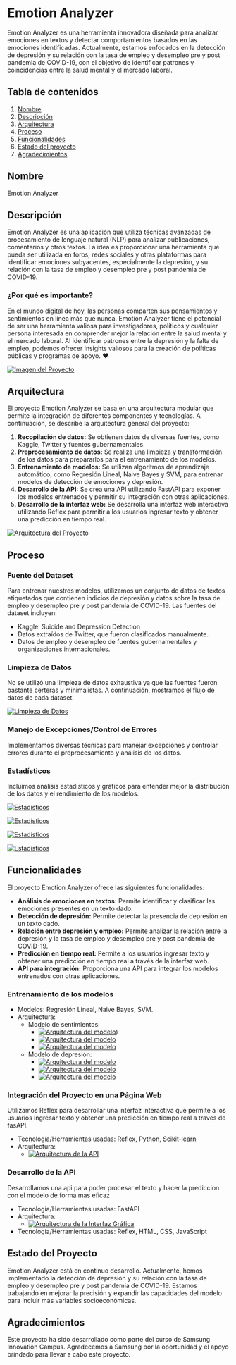 # Emotion Analyzer

Emotion Analyzer es una herramienta innovadora diseñada para analizar emociones en textos y detectar comportamientos basados en las emociones identificadas. Actualmente, estamos enfocados en la detección de depresión y su relación con la tasa de empleo y desempleo pre y post pandemia de COVID-19, con el objetivo de identificar patrones y coincidencias entre la salud mental y el mercado laboral. 

## Tabla de contenidos

1.  [Nombre](#nombre)
2.  [Descripción](#descripción)
3.  [Arquitectura](#arquitectura)
4.  [Proceso](#proceso)
5.  [Funcionalidades](#funcionalidades)
6.  [Estado del proyecto](#estado-del-proyecto)
7.  [Agradecimientos](#agradecimientos)

## Nombre

Emotion Analyzer

## Descripción

Emotion Analyzer es una aplicación que utiliza técnicas avanzadas de procesamiento de lenguaje natural (NLP) para analizar publicaciones, comentarios y otros textos. La idea es proporcionar una herramienta que pueda ser utilizada en foros, redes sociales y otras plataformas para identificar emociones subyacentes, especialmente la depresión, y su relación con la tasa de empleo y desempleo pre y post pandemia de COVID-19.

### ¿Por qué es importante?

En el mundo digital de hoy, las personas comparten sus pensamientos y sentimientos en línea más que nunca. Emotion Analyzer tiene el potencial de ser una herramienta valiosa para investigadores, políticos y cualquier persona interesada en comprender mejor la relación entre la salud mental y el mercado laboral. Al identificar patrones entre la depresión y la falta de empleo, podemos ofrecer insights valiosos para la creación de políticas públicas y programas de apoyo. ❤️

[![Imagen del Proyecto]()]()

## Arquitectura

El proyecto Emotion Analyzer se basa en una arquitectura modular que permite la integración de diferentes componentes y tecnologías. A continuación, se describe la arquitectura general del proyecto:

1.  **Recopilación de datos:** Se obtienen datos de diversas fuentes, como Kaggle, Twitter y fuentes gubernamentales.
2.  **Preprocesamiento de datos:** Se realiza una limpieza y transformación de los datos para prepararlos para el entrenamiento de los modelos.
3.  **Entrenamiento de modelos:** Se utilizan algoritmos de aprendizaje automático, como Regresión Lineal, Naive Bayes y SVM, para entrenar modelos de detección de emociones y depresión.
4.  **Desarrollo de la API:** Se crea una API utilizando FastAPI para exponer los modelos entrenados y permitir su integración con otras aplicaciones.
5.  **Desarrollo de la interfaz web:** Se desarrolla una interfaz web interactiva utilizando Reflex para permitir a los usuarios ingresar texto y obtener una predicción en tiempo real.

[![Arquitectura del Proyecto]()]()

## Proceso

### Fuente del Dataset

Para entrenar nuestros modelos, utilizamos un conjunto de datos de textos etiquetados que contienen indicios de depresión y datos sobre la tasa de empleo y desempleo pre y post pandemia de COVID-19. Las fuentes del dataset incluyen:

* Kaggle: Suicide and Depression Detection
* Datos extraídos de Twitter, que fueron clasificados manualmente.
* Datos de empleo y desempleo de fuentes gubernamentales y organizaciones internacionales.

### Limpieza de Datos

No se utilizó una limpieza de datos exhaustiva ya que las fuentes fueron bastante certeras y minimalistas. A continuación, mostramos el flujo de datos de cada dataset.

[![Limpieza de Datos]()]()

### Manejo de Excepciones/Control de Errores

Implementamos diversas técnicas para manejar excepciones y controlar errores durante el preprocesamiento y análisis de los datos.

### Estadísticos

Incluimos análisis estadísticos y gráficos para entender mejor la distribución de los datos y el rendimiento de los modelos.

[![Estadísticos]()]()

[![Estadísticos]()]()

[![Estadísticos]()]()

[![Estadísticos]()]()

## Funcionalidades

El proyecto Emotion Analyzer ofrece las siguientes funcionalidades:

*   **Análisis de emociones en textos:** Permite identificar y clasificar las emociones presentes en un texto dado.
*   **Detección de depresión:** Permite detectar la presencia de depresión en un texto dado.
*   **Relación entre depresión y empleo:** Permite analizar la relación entre la depresión y la tasa de empleo y desempleo pre y post pandemia de COVID-19.
*   **Predicción en tiempo real:** Permite a los usuarios ingresar texto y obtener una predicción en tiempo real a través de la interfaz web.
*   **API para integración:** Proporciona una API para integrar los modelos entrenados con otras aplicaciones.

### Entrenamiento de los modelos

* Modelos: Regresión Lineal, Naive Bayes, SVM.
* Arquitectura:
    * Modelo de sentimientos:
        * [![Arquitectura del modelo]()]())
        * [![Arquitectura del modelo]()]()
        * [![Arquitectura del modelo]()]()
    * Modelo de depresión:
        * [![Arquitectura del modelo]()]()
        * [![Arquitectura del modelo]()]()
        * [![Arquitectura del modelo]()]()

### Integración del Proyecto en una Página Web

Utilizamos Reflex para desarrollar una interfaz interactiva que permite a los usuarios ingresar texto y obtener una predicción en tiempo real a traves de fasAPI.

* Tecnología/Herramientas usadas: Reflex, Python, Scikit-learn
* Arquitectura:
    * [![Arquitectura de la API]()]()

### Desarrollo de la API

Desarrollamos una api para poder procesar el texto y hacer la prediccion con el modelo de forma mas eficaz

* Tecnología/Herramientas usadas: FastAPI
* Arquitectura:
    * [![Arquitectura de la Interfaz Gráfica]()]()
* Tecnología/Herramientas usadas: Reflex, HTML, CSS, JavaScript

## Estado del Proyecto

Emotion Analyzer está en continuo desarrollo. Actualmente, hemos implementado la detección de depresión y su relación con la tasa de empleo y desempleo pre y post pandemia de COVID-19. Estamos trabajando en mejorar la precisión y expandir las capacidades del modelo para incluir más variables socioeconómicas.

## Agradecimientos

Este proyecto ha sido desarrollado como parte del curso de Samsung Innovation Campus. Agradecemos a Samsung por la oportunidad y el apoyo brindado para llevar a cabo este proyecto.